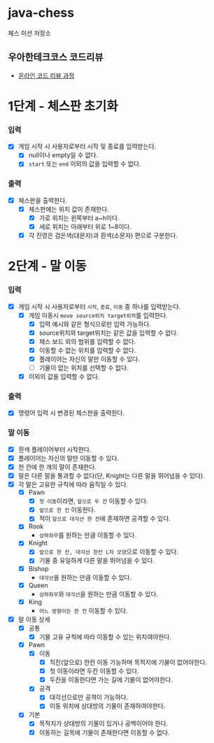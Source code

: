 # java-chess

체스 미션 저장소

## 우아한테크코스 코드리뷰

- [온라인 코드 리뷰 과정](https://github.com/woowacourse/woowacourse-docs/blob/master/maincourse/README.md)

# 1단계 - 체스판 초기화

### 입력

- [x] 게임 시작 시 사용자로부터 시작 및 종료를 입력받는다.
    - [x] null이나 empty일 수 없다.
    - [x] `start` 또는 `end` 이외의 값을 입력할 수 없다.

### 출력

- [x] 체스판을 출력한다.
    - [x] 체스판에는 위치 값이 존재한다.
        - [x] 가로 위치는 왼쪽부터 a~h이다.
        - [x] 세로 위치는 아래부터 위로 1~8이다.
    - [x] 각 진영은 검은색(대문자)과 흰색(소문자) 편으로 구분한다.

# 2단계 - 말 이동

### 입력

- [x] 게임 시작 시 사용자로부터 `시작`, `종료`, `이동` 중 하나를 입력받는다.
    - [x] 게임 이동시 `move source위치 target위치`를 입력한다.
        - [x] 입력 예시와 같은 형식으로만 입력 가능하다.
        - [x] source위치와 target위치는 같은 값을 입력할 수 없다.
        - [x] 체스 보드 외의 범위를 입력할 수 없다.
        - [x] 이동할 수 없는 위치를 입력할 수 없다.
        - [x] 플레이어는 자신의 말만 이동할 수 있다.
        - [ ] 기물이 없는 위치를 선택할 수 없다.
    - [x] 이외의 값을 입력할 수 없다.

### 출력

- [x] 명령어 입력 시 변경된 체스판을 출력한다.

### 말 이동

- [x] 흰색 플레이어부터 시작한다.
- [x] 플레이어는 자신의 말만 이동할 수 있다.
- [x] 한 칸에 한 개의 말이 존재한다.
- [x] 말은 다른 말을 통과할 수 없다(단, Knight는 다른 말을 뛰어넘을 수 있다).
- [x] 각 말은 고유한 규칙에 따라 움직일 수 있다.
    - [x] Pawn
        - [x] `첫 이동`이라면, `앞으로 두 칸` 이동할 수 있다.
        - [x] `앞으로 한 칸` 이동한다.
        - [x] 적이 `앞으로 대각선 한 칸`에 존재하면 공격할 수 있다.
    - [x] Rook
        - `상하좌우`를 원하는 만큼 이동할 수 있다.
    - [x] Knight
        - [x] `앞으로 한 칸, 대각선 한칸 L자 모양`으로 이동할 수 있다.
        - [x] 기물 중 유일하게 다른 말을 뛰어넘을 수 있다.
    - [x] Bishop
        - `대각선`을 원하는 만큼 이동할 수 있다.
    - [x] Queen
        - `상하좌우`와 `대각선`을 원하는 만큼 이동할 수 있다.
    - [x] King
        - `어느 방향이든 한 칸` 이동할 수 있다.
- [x] 말 이동 상세
    - [x] 공통
        - [x] 기물 고유 규칙에 따라 이동할 수 있는 위치여야한다.
    - [x] Pawn
        - [x] 이동
            - [x] 직진(앞으로) 한칸 이동 가능하며 목적지에 기물이 없어야한다.
            - [x] 첫 이동이라면 두칸 이동할 수 있다.
            - [x] 두칸을 이동한다면 가는 길에 기물이 없어야한다.
        - [x] 공격
            - [x] 대각선으로만 공격이 가능하다.
            - [x] 이동 위치에 상대방의 기물이 존재하여야한다.
    - [x] 기본
        - [x] 목적지가 상대방의 기물이 있거나 공백이어야 한다.
        - [x] 이동하는 길목에 기물이 존재한다면 이동할 수 없다.
